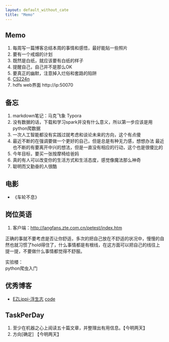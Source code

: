 ```yaml
---
layout: default_without_cate
title: "Memo"
---
```


## Memo
1. 每周写一篇博客总结本周的事情和感悟，最好能贴一些照片
2. 要有一个戒烟的计划
3. 既然是白纸，就应该要有白纸的样子
4. 提醒自己，自己并不是那么OK
5. 要真正的幽默，注意掉入烂俗和套路的陷阱
6. [CS224n](http://web.stanford.edu/class/cs224n/)
7. hdfs web界面  http://ip:50070


## 备忘
1. markdown笔记：马克飞象 Typora
2. 没有数据的话，下载和学习spark并没有什么意义，所以第一步应该是用python爬数据
3. 一次人工智能都没有实践过就考虑和谈论未来的方向，这个有点傻
4. 最近不断的在强调要做一个更好的自己，但是总是有种无力感，想想办法
   最近也不断的有要离开中兴的想法，但是一直没有相应的行动，这个也是很傻比的
5. 今年目标，要买一张按摩椅给爸妈
6. 真的有人可以改变你的生活方式和生活态度，感觉像魔法那么神奇
7. 聪明而又勤奋的人很酷

## 电影
- 《车轮不息》

## 岗位英语
1. 客户端：http://langfans.zte.com.cn/petest/index.htm


正确的事就不要考虑是否让你舒适，多次的把自己放在不舒适的状况中，慢慢的自然也就习惯了hold得住了，什么事情都是有根线，在这方面可以把自己的线往上提一提，不要做什么事情都觉得不舒服。

实验楼：  
python爬虫入门

## 优秀博客
- [EZLippi-浮生志](http://www.ezlippi.com/) [code](https://github.com/EZLippi/EZLippi.github.io)


## TaskPerDay
1. 至少在机器之心上阅读五十篇文章，并整理出有用信息。【今明两天】
2. 方向[确定]  【今明两天】